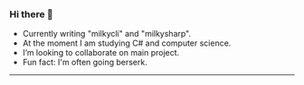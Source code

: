 ### Hi there 👋
- Currently writing "milkycli" and "milkysharp".
- At the moment I am studying C# and computer science.
- I’m looking to collaborate on main project.
- Fun fact: I'm often going berserk.
--------------------------------------
<!--
**Doonort3/Doonort3** is a ✨ _special_ ✨ repository because its `README.md` (this file) appears on your GitHub profile.

Here are some ideas to get you started:

- 🔭 I’m currently working on 
- 🌱 I’m currently learning ...
- 👯 I’m looking to collaborate on ...
- 🤔 I’m looking for help with ...
- 💬 Ask me about ...
- 📫 How to reach me: ...
- 😄 Pronouns: ...
- ⚡ Fun fact: ...
-->
